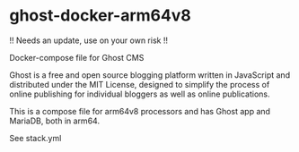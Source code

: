# ghost-docker-arm64v8

!! Needs an update, use on your own risk !!

Docker-compose file for Ghost CMS

Ghost is a free and open source blogging platform written in JavaScript and distributed under the MIT License, designed to simplify the process of online publishing for individual bloggers as well as online publications.

This is a compose file for arm64v8 processors and has Ghost app and MariaDB, both in arm64.

See stack.yml 
